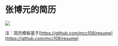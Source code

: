 # 张博元的简历

![](https://resume.alexxd.com/resume.png)

注：简历模板基于[https://github.com/mcc108/resume](https://github.com/mcc108/resume)
